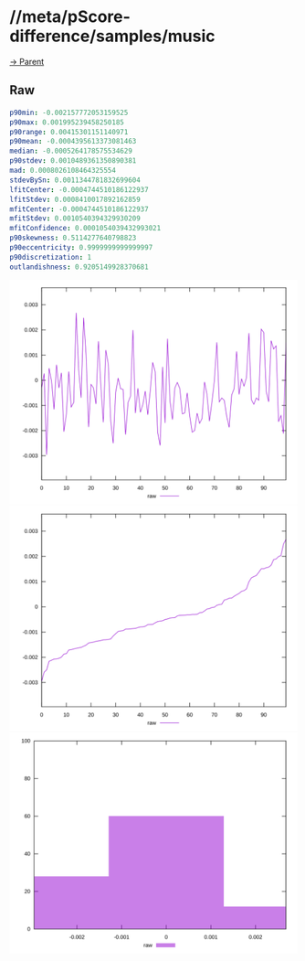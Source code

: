
# //meta/pScore-difference/samples/music

[→ Parent](../..)


## Raw


```yaml
p90min: -0.002157772053159525
p90max: 0.001995239458250185
p90range: 0.00415301151140971
p90mean: -0.0004395613373081463
median: -0.0005264178575534629
p90stdev: 0.0010489361350890381
mad: 0.0008026108464325554
stdevBySn: 0.0011344781832699604
lfitCenter: -0.0004744510186122937
lfitStdev: 0.0008410017892162859
mfitCenter: -0.0004744510186122937
mfitStdev: 0.0010540394329930209
mfitConfidence: 0.0001054039432993021
p90skewness: 0.5114277640798823
p90eccentricity: 0.9999999999999997
p90discretization: 1
outlandishness: 0.9205149928370681

```

![PLOT: raw-values](./raw/values.svg)![PLOT: raw-sorted](./raw/sorted.svg)![PLOT: raw-histogram](./raw/histogram.svg)